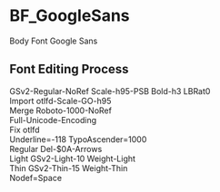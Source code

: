# BF_GoogleSans
Body Font Google Sans

## Font Editing Process
GSv2-Regular-NoRef Scale-h95-PSB Bold-h3 LBRat0  
Import otlfd-Scale-GO-h95  
Merge Roboto-1000-NoRef  
Full-Unicode-Encoding  
Fix otlfd  
Underline=-118 TypoAscender=1000  
Regular Del-$0A-Arrows  
Light GSv2-Light-10 Weight-Light  
Thin GSv2-Thin-15 Weight-Thin  
Nodef=Space
